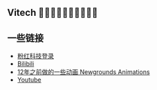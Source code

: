 ## Vitech 👋👋👋👋👋👋👋👋👋👋

## 一些链接

- [粉红科技登录](https://pinkki.top/)
- [Bilibili](https://space.bilibili.com/1860366)
- [12年之前做的一些动画 Newgrounds Animations](https://liuzirui1122.newgrounds.com/)
- [Youtube](https://www.youtube.com/@vitechliu5809)
